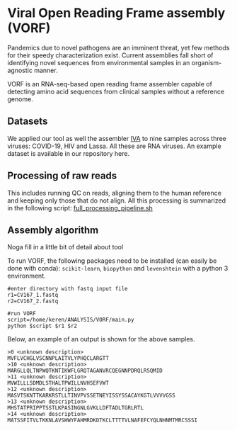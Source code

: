 # Viral Open Reading Frame assembly (VORF)

Pandemics due to novel pathogens are an imminent threat, yet few methods for their speedy characterization exist. Current assemblies fall short of identifying novel sequences from environmental samples in an organism-agnostic manner.

VORF is an RNA-seq-based open reading frame assembler capable of detecting amino acid sequences from clinical samples without a reference genome. 

## Datasets 

We applied our tool as well the assembler [IVA](https://github.com/sanger-pathogens/iva) to nine samples across three viruses: COVID-19, HIV and Lassa. All these are RNA viruses. An example dataset is available in our repository here. 

## Processing of raw reads 

This includes running QC on reads, aligning them to the human reference and keeping only those that do not align. All this processing is summarized in the following script: [full_processing_pipeline.sh](processing/full_processing_pipeline.sh)

## Assembly algorithm 

Noga fill in a little bit of detail about tool 

To run VORF, the following packages need to be installed (can easily be done with conda): ```scikit-learn```, ```biopython``` and ```levenshtein``` with a python 3 environment. 

```
#enter directory with fastq input file 
r1=CV167_1.fastq
r2=CV167_2.fastq

#run VORF 
script=/home/keren/ANALYSIS/VORF/main.py
python $script $r1 $r2 
```
Below, an example of an output is shown for the above samples. 

```
>0 <unknown description>
MVFLVCHGLVSCNNPLAITVLYPHQCLARGTT
>10 <unknown description>
MARGLLQLTNPWQTKNTIKWFLGRQTAGANVRCQEGNNPDRQLRSQMID
>11 <unknown description>
MVWILLLSDMDLSTHALTPWILLNVHSEFVWT
>12 <unknown description>
MASVTSKNTTKARKRSTLLTINVPVSSETNEYISSYSSACAYKGTLVVVVGSS
>13 <unknown description>
MHSTATPRIPPTSSTLKPASINGNLGVKLLDFTADLTGRLRTL
>14 <unknown description>
MATSSFITVLTKKNLAVSHWYFAHMRDKDTKCLTTTTVLNAFEFCYQLNHNMTMRCSSSI
```
